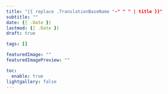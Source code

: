 ```yaml
---
title: "{{ replace .TranslationBaseName "-" " " | title }}"
subtitle: ""
date: {{ .Date }}
lastmod: {{ .Date }}
draft: true

tags: []

featuredImage: ""
featuredImagePreview: ""

toc:
  enable: true
lightgallery: false
---
```


<!--more-->
